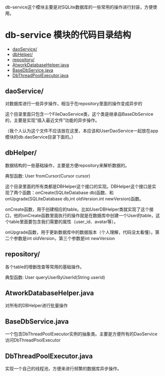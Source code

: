 # 
db-service这个模块主要是对SQLite数据库的一些常用的操作进行封装，方便使用。

# db-service 模块的代码目录结构
- [daoService/](#daoservice)
- [dbHelper/](#dbhelper)
- [repository/](#repository)
- [AtworkDatabaseHelper.java](#atworkdatabaseHelperjava)
- [BaseDbService.java](#basedbservicejava)
- [DbThreadPoolExecutor.java](#dbthreadpoolexecutorjava)

## __daoService/__

对数据库进行一些异步操作，相当于在repository里面的操作变成异步的

这个目录里面只包含一个FileDaoService类，这个类是继承自BaseDbService的，主要是实现“插入最近文件”功能的异步操作。

（我个人认为这个文件不应该放在这里，本应该和UserDaoService一起放在app模块的db.daoService目录下面的。）

## __dbHelper/__

数据结构的一些基础操作，主要是方便repository来解析数据的。

典型函数:  User fromCursor(Cursor cursor)

这个目录里面的所有类都是DBHelper这个接口的实现。DBHelper这个接口是实现了两个函数：onCreate(SQLiteDatabase db)函数、和onUpgrade(SQLiteDatabase db,int oldVersion.int newVersion)函数。

onCreate函数，用于创建相应的table。比如UserDBHelper类就实现了这个接口，他的onCreate函数里面执行的操作就是在数据库中创建一个User的table，这个table里面要包含我们需要的属性（user_id、avatar等）。

onUpgrade函数，用于更新数据库中的数据版本（个人理解，代码没太看懂）。第二个参数是int oldVersion，第三个参数是int newVersion

## __repository/__

各个table的增删改查等常用的基础操作。

典型函数: User queryUserByUserId(String userid)

## AtworkDatabaseHelper.java

对所有的DBHelper进行批量操作

## BaseDbService.java

一个包含DbThreadPoolExecutor实例的抽象类。主要是方便所有的DaoService访问DbThreadPoolExecutor

## DbThreadPoolExecutor.java

实现一个自己的线程池，方便来进行频繁的数据库异步操作。
